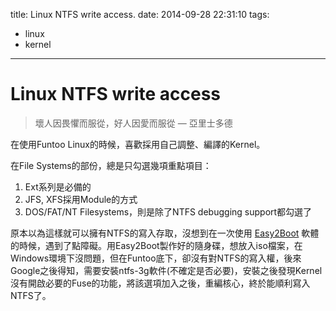 title: Linux NTFS write access.
date: 2014-09-28 22:31:10
tags:
- linux
- kernel
---

Linux NTFS write access
=======================

> 壞人因畏懼而服從，好人因愛而服從 — 亞里士多德

在使用Funtoo Linux的時候，喜歡採用自己調整、編譯的Kernel。

在File Systems的部份，總是只勾選幾項重點項目：

1. Ext系列是必備的
2. JFS, XFS採用Module的方式
3. DOS/FAT/NT Filesystems，則是除了NTFS debugging support都勾選了

原本以為這樣就可以擁有NTFS的寫入存取，沒想到在一次使用 [Easy2Boot](http://www.easy2boot.com/) 軟體的時候，遇到了點障礙。用Easy2Boot製作好的隨身碟，想放入iso檔案，在Windows環境下沒問題，但在Funtoo底下，卻沒有對NTFS的寫入權，後來Google之後得知，需要安裝ntfs-3g軟件(不確定是否必要)，安裝之後發現Kernel沒有開啟必要的Fuse的功能，將該選項加入之後，重編核心，終於能順利寫入NTFS了。
